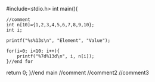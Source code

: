 #include<stdio.h>
int main(){

	//comment
	int n[10]={1,2,3,4,5,6,7,8,9,10};
	int i;

	printf("%s%13s\n", "Element", "Value");

	for(i=0; i<10; i++){
		printf("%7d%13d\n", i, n[i]);
	}//end for

return 0;
}//end main
//comment
//comment2
//comment3